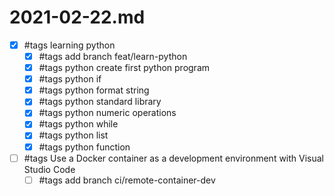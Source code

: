 # 2021-02-22.md

- [x] #tags learning python
  - [x] #tags add branch feat/learn-python
  - [x] #tags python create first python program
  - [x] #tags python if
  - [x] #tags python format string
  - [x] #tags python standard library
  - [x] #tags python numeric operations
  - [x] #tags python while
  - [x] #tags python list
  - [x] #tags python function
- [ ] #tags Use a Docker container as a development environment with Visual Studio Code 
  - [ ] #tags add branch ci/remote-container-dev
